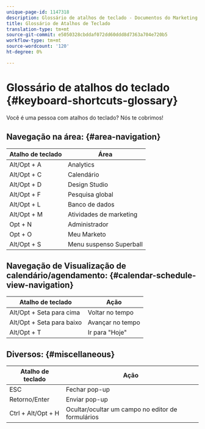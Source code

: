 ```yaml
---
unique-page-id: 1147318
description: Glossário de atalhos de teclado - Documentos do Marketing Cloud - Documentação do produto
title: Glossário de Atalhos de Teclado
translation-type: tm+mt
source-git-commit: e5050328cbddaf072dd60ddd8d7363a704e720b5
workflow-type: tm+mt
source-wordcount: '120'
ht-degree: 0%

---
```



# Glossário de atalhos do teclado {#keyboard-shortcuts-glossary}

Você é uma pessoa com atalhos do teclado? Nós te cobrimos!

## Navegação na área: {#area-navigation}

| Atalho de teclado | Área |
|---|---|
| Alt/Opt + A | Analytics |
| Alt/Opt + C | Calendário |
| Alt/Opt + D | Design Studio |
| Alt/Opt + F | Pesquisa global |
| Alt/Opt + L | Banco de dados |
| Alt/Opt + M | Atividades de marketing |
| Opt + N | Administrador |
| Opt + O | Meu Marketo |
| Alt/Opt + S | Menu suspenso Superball |

## Navegação de Visualização de calendário/agendamento:  {#calendar-schedule-view-navigation}

| Atalho de teclado | Ação |
|---|---|
| Alt/Opt + Seta para cima | Voltar no tempo |
| Alt/Opt + Seta para baixo | Avançar no tempo |
| Alt/Opt + T | Ir para &quot;Hoje&quot; |

## Diversos: {#miscellaneous}

| Atalho de teclado | Ação |
|---|---|
| ESC | Fechar pop-up |
| Retorno/Enter | Enviar pop-up |
| Ctrl + Alt/Opt + H | Ocultar/ocultar um campo no editor de formulários |
